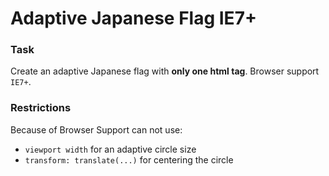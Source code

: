 # Adaptive Japanese Flag IE7+

### Task
Create an adaptive Japanese flag with **only one html tag**.
Browser support `IE7+`.

### Restrictions
Because of Browser Support can not use: 
- `viewport width` for an adaptive circle size
- `transform: translate(...)` for centering the circle
